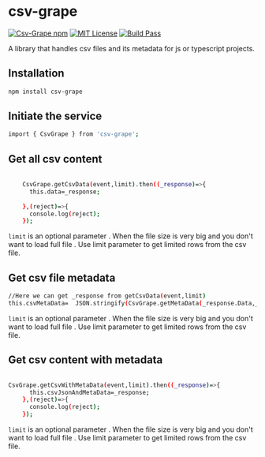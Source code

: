 # csv-grape

[![Csv-Grape npm](https://img.shields.io/npm/v/csv-grape.svg?style=plastic&logo=npm)](https://www.npmjs.com/package/csv-grape)
[![MIT License](https://img.shields.io/badge/license-MIT-blue.svg?style=flat)](https://www.gnu.org/licenses/gpl-3.0.txt)
[![Build Pass](https://img.shields.io/badge/build-passing-brightgreen)](https://github.com/Open-range-org/Documentation/blob/main/csv-grape.md)

A library that handles csv files and its metadata for js or typescript projects.

## Installation

```bash
npm install csv-grape

```




## Initiate the service

```bash
import { CsvGrape } from 'csv-grape';

```

## Get all csv content

```bash
  
    CsvGrape.getCsvData(event,limit).then((_response)=>{
      this.data=_response;
      
    },(reject)=>{
      console.log(reject);
    });

```

`limit` is an optional parameter . When the file size is very big and you don't want to load full file . Use limit parameter to get limited rows from the csv file.

##  Get csv file metadata

```bash
//Here we can get _response from getCsvData(event,limit)
this.csvMetaData=  JSON.stringify(CsvGrape.getMetaData(_response.Data,_response.Headers));

```

`limit` is an optional parameter . When the file size is very big and you don't want to load full file . Use limit parameter to get limited rows from the csv file.


##  Get csv content with metadata

```bash

CsvGrape.getCsvWithMetaData(event,limit).then((_response)=>{
      this.csvJsonAndMetaData=_response;
    },(reject)=>{
      console.log(reject);
    });

```

`limit` is an optional parameter . When the file size is very big and you don't want to load full file . Use limit parameter to get limited rows from the csv file.


